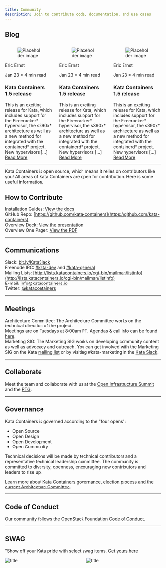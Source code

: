 ```yaml
---
title: Community
description: Join to contribute code, documentation, and use cases
---
```


## Blog

<div class="columns ">
    <div class="column ">
        <div class="card">
            <div class="card-content">
                <div class="media">
                    <div class="media-left">
                        <figure class="image is-48x48">
                        <img src="../.vuepress/theme/images/Oval_3.png" alt="Placeholder image">
                        </figure>
                    </div>
                    <div class="media-content">
                        <p class="title is-4">Eric Ernst</p>
                        <p class="subtitle is-6">Jan 23 * 4 min read</p>
                    </div>
                </div>
                    <div class="content">
                    <h3>Kata Containers 1.5 release</h3>
                    This is an exciting release for Kata, which includes support for the Firecracker* hypervisor, the s390x* architecture as well as a new method for integrated with the containerd* project. New hypervisors [...] <a href="#">Read More</a>
                    </div>
            </div>
        </div>
    </div>
    <div class="column ">
        <div class="card">
            <div class="card-content">
                <div class="media">
                    <div class="media-left">
                        <figure class="image is-48x48">
                        <img src="../.vuepress/theme/images/Oval_3.png" alt="Placeholder image">
                        </figure>
                    </div>
                    <div class="media-content">
                        <p class="title is-4">Eric Ernst</p>
                        <p class="subtitle is-6">Jan 23 * 4 min read</p>
                    </div>
                </div>
                    <div class="content">
                    <h3>Kata Containers 1.5 release</h3>
                    This is an exciting release for Kata, which includes support for the Firecracker* hypervisor, the s390x* architecture as well as a new method for integrated with the containerd* project. New hypervisors [...] <a href="#">Read More</a>
                    </div>
            </div>
        </div>
    </div>
    <div class="column ">
        <div class="card">
            <div class="card-content">
                <div class="media">
                    <div class="media-left">
                        <figure class="image is-48x48">
                        <img src="../.vuepress/theme/images/Oval_3.png" alt="Placeholder image">
                        </figure>
                    </div>
                    <div class="media-content">
                        <p class="title is-4">Eric Ernst</p>
                        <p class="subtitle is-6">Jan 23 * 4 min read</p>
                    </div>
                </div>
                    <div class="content">
                    <h3>Kata Containers 1.5 release</h3>
                    This is an exciting release for Kata, which includes support for the Firecracker* hypervisor, the s390x* architecture as well as a new method for integrated with the containerd* project. New hypervisors [...] <a href="#">Read More</a>
                    </div>
            </div>
        </div>
    </div>
</div>


---

Kata Containers is open source, which means it relies on contributors like you! All areas of Kata Containers are open for contribution. Here is some useful information.

## How to Contribute

Installation Guides: [View the docs](https://github.com/kata-containers/documentation/tree/master/install)  
GitHub Repo: [https://github.com/kata-containers](https://github.com/kata-containers)  
Overview Deck: [View the presentation](https://katacontainers.io/media/uploads/katacontainers/uploads/katacontainers/kata-containers-on-boarding-deck-for-website01022018.pdf)  
Overview One Pager: [View the PDF](https://katacontainers.io/media/uploads/katacontainers/uploads/katacontainers/kata_containers_overview.pdf)  

---

## Communications

Slack: [bit.ly/KataSlack](https://katacontainers.slack.com/)  
Freenode IRC: [#kata-dev](http://webchat.freenode.net/?channels=kata-dev) and [#kata-general](http://webchat.freenode.net/?channels=kata-general)  
Mailing Lists: [http://lists.katacontainers.io/cgi-bin/mailman/listinfo](http://lists.katacontainers.io/cgi-bin/mailman/listinfo)  
E-mail: [info@katacontainers.io](mailto:info@katacontainers.io)  
Twitter: [@katacontainers](https://twitter.com/katacontainers)  


---

## Meetings

Architecture Committee: The Architecture Committee works on the technical direction of the project.  
Meetings are on Tuesdays at 8:00am PT. Agendas & call info can be found [here](https://etherpad.openstack.org/p/katacontainers-2019-architecture-committee-mtgs).  
Marketing SIG: The Marketing SIG works on developing community content as well as advocacy and outreach. You can get involved with the Marketing SIG on the Kata [mailing list](http://lists.katacontainers.io/cgi-bin/mailman/listinfo) or by visiting #kata-marketing in the [Kata Slack](https://katacontainers.slack.com/).

---

## Collaborate

Meet the team and collaborate with us at the [Open Infrastructure Summit](https://www.openstack.org/summit/denver-2019/) and the [PTG](https://openstack.org/ptg).

---

## Governance

Kata Containers is governed according to the "four opens":

* Open Source
* Open Design
* Open Development
* Open Community

Technical decisions will be made by technical contributors and a representative technical leadership committee. The community is committed to diversity, openness, encouraging new contributors and leaders to rise up.

Learn more about [Kata Containers governance, election process and the current Architecture Committee](https://github.com/kata-containers/community). 


---

## Code of Conduct

Our community follows the OpenStack Foundation [Code of Conduct](https://www.openstack.org/legal/community-code-of-conduct/).

---

## SWAG

"Show off your Kata pride with select swag items. [Get yours here](https://shop-openstack.myshopify.com/collections/kata)

<div class="columns swag">
    <div class="column swag">
        <img src="../.vuepress/theme/images/kata_hoodie_frnt_720x.png" alt="title" class="img-swag" />
    </div>
    <div class="column swag">
        <img src="../.vuepress/theme/images/Sock1_720x.png" alt="title" class="img-swag" />
    </div>
</div>

